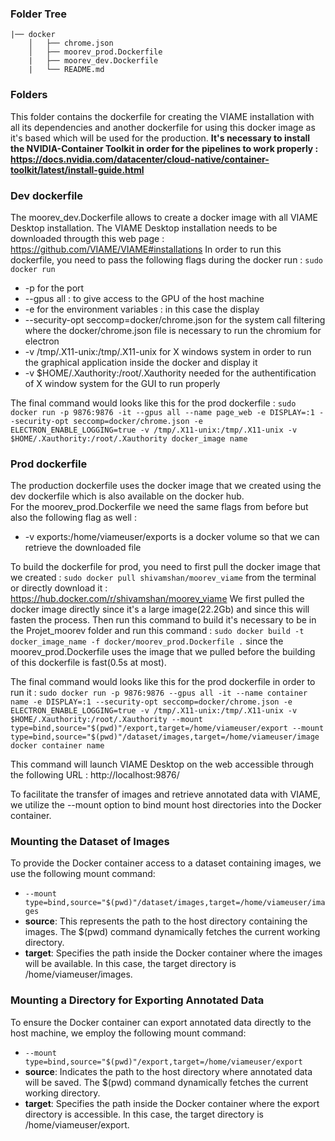 
### Folder Tree ###
```
|── docker                
    │   ├── chrome.json                            
    │   ├── moorev_prod.Dockerfile  
    |   ├── moorev_dev.Dockerfile  
    |   └── README.md 
```
### Folders ### 
This folder contains the dockerfile for creating the VIAME installation with all its dependencies and another dockerfile for using this docker image as it's based which will be used for the production.
**It's necessary to install the NVIDIA-Container Toolkit in order for the pipelines to work properly : https://docs.nvidia.com/datacenter/cloud-native/container-toolkit/latest/install-guide.html**

### Dev dockerfile 
The moorev_dev.Dockerfile allows to create a docker image with all VIAME Desktop installation. The VIAME Desktop installation needs to be downloaded througth this web page : https://github.com/VIAME/VIAME#installations 
In order to run this dockerfile, you need to pass the following flags during the docker run : 
`sudo docker run `  
- -p for the port
- --gpus all : to give access to the GPU of the host machine
- -e for the environment variables : in this case the display
- --security-opt seccomp=docker/chrome.json for the system call filtering where the docker/chrome.json file is necessary to run the chromium for electron
- -v /tmp/.X11-unix:/tmp/.X11-unix for X windows system in order to run the graphical application inside the docker and display it 
- -v $HOME/.Xauthority:/root/.Xauthority needed for the authentification of X window system for the GUI to run properly

The final command would looks like this for the prod dockerfile : `sudo docker run -p 9876:9876 -it --gpus all --name page_web -e DISPLAY=:1 --security-opt seccomp=docker/chrome.json -e ELECTRON_ENABLE_LOGGING=true -v /tmp/.X11-unix:/tmp/.X11-unix -v $HOME/.Xauthority:/root/.Xauthority docker_image name`

### Prod dockerfile
The production dockerfile uses the docker image that we created using the dev dockerfile which is also available on the docker hub.  
For the moorev_prod.Dockerfile we need the same flags from before but also the following flag as well : 
- -v exports:/home/viameuser/exports is a docker
   volume so that we can retrieve the downloaded file
  
To build the dockerfile for prod, you need to first pull the docker image that we created : `sudo docker pull shivamshan/moorev_viame` from the terminal or directly download it : https://hub.docker.com/r/shivamshan/moorev_viame
We first pulled the docker image directly since it's a large image(22.2Gb) and since this will fasten the process. 
Then run this command to build it's necessary to be in the Projet_moorev folder and run this command : `sudo docker build -t docker_image_name -f docker/moorev_prod.Dockerfile .` since the moorev_prod.Dockerfile uses the image that we pulled before the building of this dockerfile is fast(0.5s at most). 

The final command would looks like this for the prod dockerfile in order to run it : `sudo docker run -p 9876:9876 --gpus all -it --name container name -e DISPLAY=:1 --security-opt seccomp=docker/chrome.json -e ELECTRON_ENABLE_LOGGING=true -v /tmp/.X11-unix:/tmp/.X11-unix -v $HOME/.Xauthority:/root/.Xauthority --mount type=bind,source="$(pwd)"/export,target=/home/viameuser/export --mount type=bind,source="$(pwd)"/dataset/images,target=/home/viameuser/image docker container name`

This command will launch VIAME Desktop on the web accessible through the following URL : http://localhost:9876/

To facilitate the transfer of images and retrieve annotated data with VIAME, we utilize the --mount option to bind mount host directories into the Docker container.
### Mounting the Dataset of Images

To provide the Docker container access to a dataset containing images, we use the following mount command:
- `--mount type=bind,source="$(pwd)"/dataset/images,target=/home/viameuser/images` 
 - **source**: This represents the path to the host directory containing the images. The $(pwd) command dynamically fetches the current working directory.
 - **target**: Specifies the path inside the Docker container where the images will be available. In this case, the target directory is /home/viameuser/images.

### Mounting a Directory for Exporting Annotated Data
To ensure the Docker container can export annotated data directly to the host machine, we employ the following mount command:

- `--mount type=bind,source="$(pwd)"/export,target=/home/viameuser/export`
 - **source**: Indicates the path to the host directory where annotated data will be saved. The $(pwd) command dynamically fetches the current working directory.
 - **target**: Specifies the path inside the Docker container where the export directory is accessible. In this case, the target directory is /home/viameuser/export.



